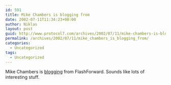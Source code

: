 ```yaml
---
id: 591
title: Mike Chambers is blogging from
date: 2002-07-11T11:34:23+00:00
author: Niklas
layout: post
guid: http://www.protocol7.com/archives/2002/07/11/mike-chambers-is-blogging-from/
permalink: /archives/2002/07/11/mike_chambers_is_blogging_from/
categories:
  - Uncategorized
tags:
  - Uncategorized
---
```

<div class='microid-4a9dd5a5dc9341c502096f469cb1852a51e4d574'>
  <p>
    Mike Chambers is <a href="http://radio.weblogs.com/0106797/categories/flashForward/2002/07/10.html#a174">blogging</a> from FlashForward. Sounds like lots of interesting stuff.
  </p>
</div>